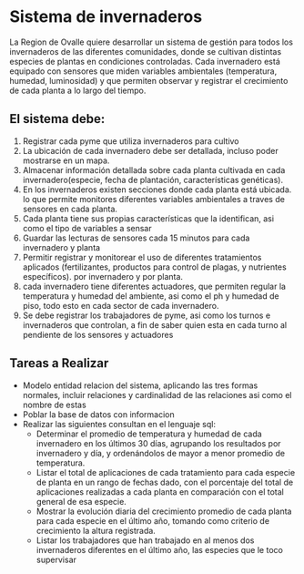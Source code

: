 # Sistema de invernaderos

La Region de Ovalle quiere desarrollar un sistema de gestión para todos los invernaderos de las diferentes comunidades, donde se cultivan distintas especies de plantas en condiciones controladas. Cada invernadero está equipado con sensores que miden variables ambientales (temperatura, humedad, luminosidad) y que permiten observar y registrar el crecimiento de cada planta a lo largo del tiempo.

## El sistema debe:

1. Registrar cada pyme que utiliza invernaderos para cultivo
2. La ubicación de cada invernadero debe ser detallada, incluso poder mostrarse en un mapa.
3. Almacenar información detallada sobre cada planta cultivada en cada
   invernadero(especie, fecha de plantación, características genéticas).
4. En los invernaderos existen secciones donde cada planta está ubicada.
   lo que permite monitores diferentes variables ambientales a traves de
   sensores en cada planta.
5. Cada planta tiene sus propias características que la identifican, asi como
   el tipo de variables a sensar
6. Guardar las lecturas de sensores cada 15 minutos para cada
   invernadero y planta
7. Permitir registrar y monitorear el uso de diferentes tratamientos
   aplicados (fertilizantes, productos para control de plagas, y nutrientes
   específicos). por invernadero y por planta.
8. cada invernadero tiene diferentes actuadores, que permiten regular la
   temperatura y humedad del ambiente, asi como el ph y humedad de
   piso, todo esto en cada sector de cada invernadero.
9. Se debe registrar los trabajadores de pyme, asi como los turnos e
   invernaderos que controlan, a fin de saber quien esta en cada turno al
   pendiente de los sensores y actuadores

## Tareas a Realizar

- Modelo entidad relacion del sistema, aplicando las tres formas
  normales, incluir relaciones y cardinalidad de las relaciones asi como el
  nombre de estas
- Poblar la base de datos con informacion
- Realizar las siguientes consultan en el lenguaje sql:
  - Determinar el promedio de temperatura y humedad de cada
    invernadero en los últimos 30 días, agrupando los resultados por
    invernadero y día, y ordenándolos de mayor a menor promedio de
    temperatura.
  - Listar el total de aplicaciones de cada tratamiento para cada
    especie de planta en un rango de fechas dado, con el porcentaje del
    total de aplicaciones realizadas a cada planta en comparación con el
    total general de esa especie.
  - Mostrar la evolución diaria del crecimiento promedio de cada
    planta para cada especie en el último año, tomando como criterio de
    crecimiento la altura registrada.
  - Listar los trabajadores que han trabajado en al menos dos
    invernaderos diferentes en el último año, las especies que le toco
    supervisar
